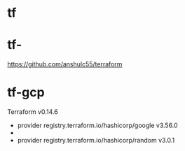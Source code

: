 # tf

# tf-

https://github.com/anshulc55/terraform

# tf-gcp
Terraform v0.14.6

+ provider registry.terraform.io/hashicorp/google v3.56.0
+ 
+ provider registry.terraform.io/hashicorp/random v3.0.1
